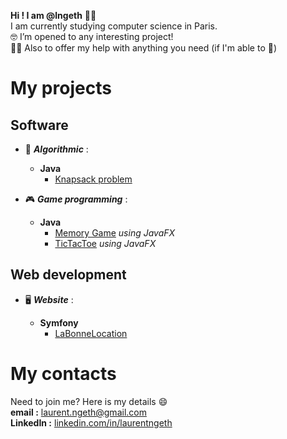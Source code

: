 **Hi ! I am @lngeth** :wave::grinning:  
I am currently studying computer science in Paris.  
:nerd_face:️ I’m opened to any interesting project!  
:fist_right::fist_left: Also to offer my help with anything you need (if I'm able to :see_no_evil:)

# My projects

## Software
- :brain: ***Algorithmic*** :
  - **Java**
    - [Knapsack problem](https://github.com/lngeth/Knapsack-Algorithm)  

- :video_game: ***Game programming*** :
  - **Java**
    - [Memory Game](https://github.com/lngeth/MemoryGame) _using JavaFX_
    - [TicTacToe](https://github.com/lngeth/TicTacToe) _using JavaFX_

## Web development
- :desktop_computer: ***Website*** :
  
  - **Symfony**
    - [LaBonneLocation](https://github.com/lngeth/LaBonneLocation) 

# My contacts  
Need to join me? Here is my details :smile:  
**email :** laurent.ngeth@gmail.com  
**LinkedIn :** [linkedin.com/in/laurentngeth](https://www.linkedin.com/in/laurentngeth/)
